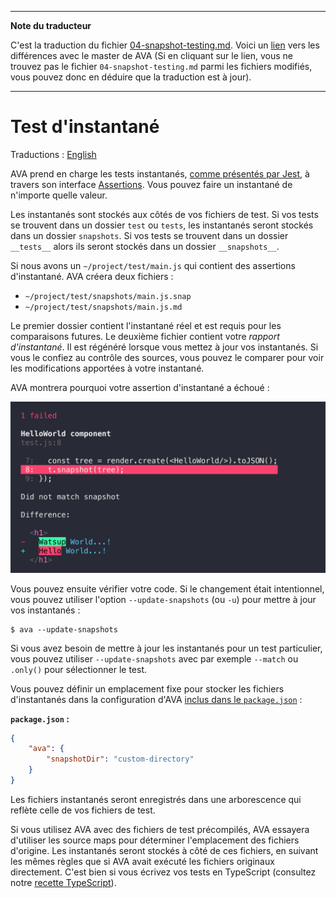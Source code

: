 ___
**Note du traducteur**

C'est la traduction du fichier [04-snapshot-testing.md](https://github.com/avajs/ava/blob/main/docs/04-snapshot-testing.md). Voici un [lien](https://github.com/avajs/ava/compare/b208d143ad852dc95aa8b44eed94ac1f404a25f4...main#diff-4393cc239e3dbd4a27a2947be85a7bad4310a5dfa35c343e56f79baffe8d48fc) vers les différences avec le master de AVA (Si en cliquant sur le lien, vous ne trouvez pas le fichier `04-snapshot-testing.md` parmi les fichiers modifiés, vous pouvez donc en déduire que la traduction est à jour).
___
# Test d'instantané

Traductions : [English](https://github.com/avajs/ava/blob/main/docs/04-snapshot-testing.md)

AVA prend en charge les tests instantanés, [comme présentés par Jest](https://jestjs.io/fr/docs/snapshot-testing), à travers son interface [Assertions](./03-assertions.md). Vous pouvez faire un instantané de n'importe quelle valeur.

Les instantanés sont stockés aux côtés de vos fichiers de test. Si vos tests se trouvent dans un dossier `test` ou `tests`, les instantanés seront stockés dans un dossier `snapshots`. Si vos tests se trouvent dans un dossier `__tests__` alors ils seront stockés dans un dossier `__snapshots__`.

Si nous avons un `~/project/test/main.js` qui contient des assertions d'instantané. AVA créera deux fichiers :

* `~/project/test/snapshots/main.js.snap`
* `~/project/test/snapshots/main.js.md`

Le premier dossier contient l'instantané réel et est requis pour les comparaisons futures. Le deuxième fichier contient votre *rapport d'instantané*. Il est régénéré lorsque vous mettez à jour vos instantanés. Si vous le confiez au contrôle des sources, vous pouvez le comparer pour voir les modifications apportées à votre instantané.

AVA montrera pourquoi votre assertion d'instantané a échoué :

<img src="https://github.com/avajs/ava/raw/main/media/snapshot-testing.png" width="1048">

Vous pouvez ensuite vérifier votre code. Si le changement était intentionnel, vous pouvez utiliser l'option `--update-snapshots` (ou `-u`) pour mettre à jour vos instantanés :

```console
$ ava --update-snapshots
```

Si vous avez besoin de mettre à jour les instantanés pour un test particulier, vous pouvez utiliser `--update-snapshots` avec par exemple `--match` ou `.only()` pour sélectionner le test.

Vous pouvez définir un emplacement fixe pour stocker les fichiers d'instantanés dans la configuration d'AVA [inclus dans le `package.json`](./06-configuration.md) :

**`package.json` :**

```json
{
	"ava": {
		"snapshotDir": "custom-directory"
	}
}
```

Les fichiers instantanés seront enregistrés dans une arborescence qui reflète celle de vos fichiers de test.

Si vous utilisez AVA avec des fichiers de test précompilés, AVA essayera d'utiliser les source maps pour déterminer l'emplacement des fichiers d'origine. Les instantanés seront stockés à côté de ces fichiers, en suivant les mêmes règles que si AVA avait exécuté les fichiers originaux directement. C'est bien si vous écrivez vos tests en TypeScript (consultez notre [recette TypeScript](./recipes/typescript.md)).
